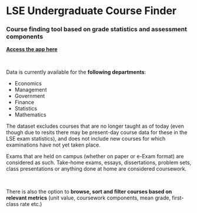 # LSE Undergraduate Course Finder

### Course finding tool based on grade statistics and assessment components

**[Access the app here](https://lse-course-finder.streamlit.app/)**

<br/>

Data is currently available for the **following departments**: 
- Economics
- Management
- Government
- Finance
- Statistics
- Mathematics

The dataset excludes courses that are no longer taught as of today (even though due to resits there may be present-day course data for these in the LSE exam statistics), and does not include new courses for which examinations have not yet taken place. 

Exams that are held on campus (whether on paper or e-Exam format) are considered as such. Take-home exams, essays, dissertations, problem sets, class presentations or anything done at home are considered coursework.

<br/>

There is also the option to **browse, sort and filter courses based on relevant metrics** (unit value, coursework components, mean grade, first-class rate etc.)
